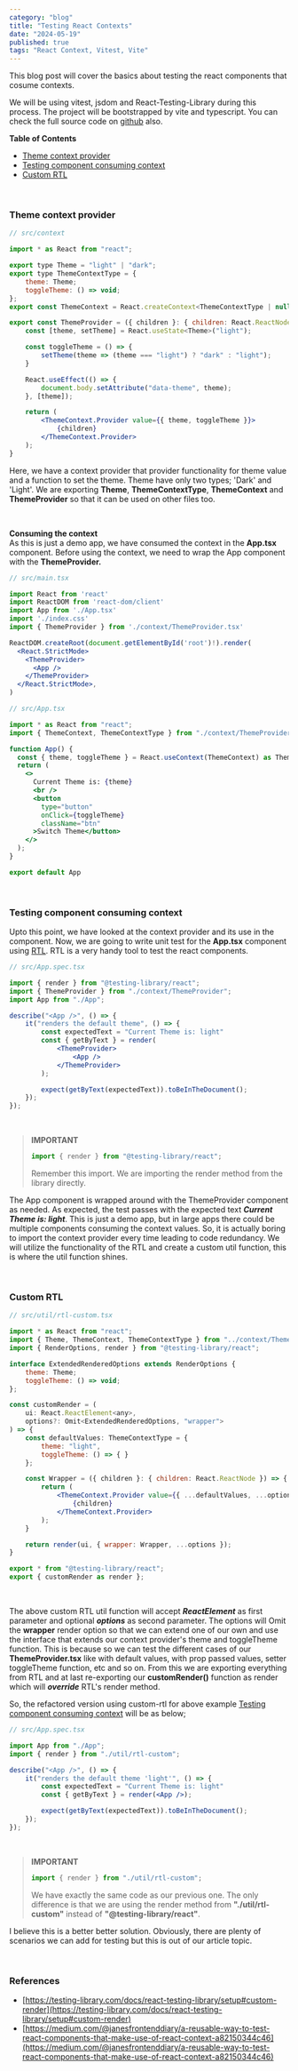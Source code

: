```yaml
---
category: "blog"
title: "Testing React Contexts"
date: "2024-05-19"
published: true
tags: "React Context, Vitest, Vite"
---
```



This blog post will cover the basics about testing the react components that cosume contexts.

We will be using vitest, jsdom and React-Testing-Library during this process. The project will be bootstrapped by vite and typescript. You can check the full source code on [github](https://github.com/buddhagrg/react-theme-context) also.

**Table of Contents**
- [Theme context provider](#theme-context-provider)
- [Testing component consuming context](#testing-component-consuming-context)
- [Custom RTL](#custom-rtl)

&nbsp;

### Theme context provider
```jsx
// src/context

import * as React from "react";

export type Theme = "light" | "dark";
export type ThemeContextType = {
    theme: Theme;
    toggleTheme: () => void;
};
export const ThemeContext = React.createContext<ThemeContextType | null>(null);

export const ThemeProvider = ({ children }: { children: React.ReactNode }) => {
    const [theme, setTheme] = React.useState<Theme>("light");

    const toggleTheme = () => {
        setTheme(theme => (theme === "light") ? "dark" : "light");
    }

    React.useEffect(() => {
        document.body.setAttribute("data-theme", theme);
    }, [theme]);

    return (
        <ThemeContext.Provider value={{ theme, toggleTheme }}>
            {children}
        </ThemeContext.Provider>
    );
}
```

Here, we have a context provider that provider functionality for theme value and a function to set the theme. Theme have only two types; 'Dark' and 'Light'. We are exporting **Theme**, **ThemeContextType**, **ThemeContext** and **ThemeProvider** so that it can be used on other files too.

&nbsp;

**Consuming the context**\
As this is just a demo app, we have consumed the context in the **App.tsx** component. Before using the context, we need to wrap the App component with the **ThemeProvider.**

```jsx
// src/main.tsx

import React from 'react'
import ReactDOM from 'react-dom/client'
import App from './App.tsx'
import './index.css'
import { ThemeProvider } from './context/ThemeProvider.tsx'

ReactDOM.createRoot(document.getElementById('root')!).render(
  <React.StrictMode>
    <ThemeProvider>
      <App />
    </ThemeProvider>
  </React.StrictMode>,
)
```

```jsx
// src/App.tsx

import * as React from "react";
import { ThemeContext, ThemeContextType } from "./context/ThemeProvider";

function App() {
  const { theme, toggleTheme } = React.useContext(ThemeContext) as ThemeContextType;
  return (
    <>
      Current Theme is: {theme}
      <br />
      <button
        type="button"
        onClick={toggleTheme}
        className="btn"
      >Switch Theme</button>
    </>
  );
}

export default App
```

&nbsp;
### Testing component consuming context
Upto this point, we have looked at the context provider and its use in the component. Now, we are going to write unit test for the **App.tsx** component using [RTL](https://testing-library.com/). RTL is a very handy tool to test the react components.

```jsx
// src/App.spec.tsx

import { render } from "@testing-library/react";
import { ThemeProvider } from "./context/ThemeProvider";
import App from "./App";

describe("<App />", () => {
    it("renders the default theme", () => {
        const expectedText = "Current Theme is: light"
        const { getByText } = render(
            <ThemeProvider>
                <App />
            </ThemeProvider>
        );

        expect(getByText(expectedText)).toBeInTheDocument();
    });
});
```
&nbsp;
> **IMPORTANT**
> ```jsx
> import { render } from "@testing-library/react"; 
> ```
>
> Remember this import. We are importing the render method from the library directly.
&nbsp;

The App component is wrapped around with the ThemeProvider component as needed. As expected, the test passes with the expected text **_Current Theme is: light_**. This is just a demo app, but in large apps there could be multiple components consuming the context values. So, it is actually boring to import the context provider every time leading to code redundancy. We will utilize the functionality of the RTL and create a custom util function, this is where the util function shines.

&nbsp;
### Custom RTL
```jsx
// src/util/rtl-custom.tsx

import * as React from "react";
import { Theme, ThemeContext, ThemeContextType } from "../context/ThemeProvider";
import { RenderOptions, render } from "@testing-library/react";

interface ExtendedRenderedOptions extends RenderOptions {
    theme: Theme;
    toggleTheme: () => void;
};

const customRender = (
    ui: React.ReactElement<any>,
    options?: Omit<ExtendedRenderedOptions, "wrapper">
) => {
    const defaultValues: ThemeContextType = {
        theme: "light",
        toggleTheme: () => { }
    };

    const Wrapper = ({ children }: { children: React.ReactNode }) => {
        return (
            <ThemeContext.Provider value={{ ...defaultValues, ...options }}>
                {children}
            </ThemeContext.Provider>
        );
    }

    return render(ui, { wrapper: Wrapper, ...options });
}

export * from "@testing-library/react";
export { customRender as render };
```

&nbsp;

The above custom RTL util function will accept **_ReactElement_** as first parameter and optional **_options_** as second parameter. The options will Omit the **wrapper** render option so that we can extend one of our own and use the interface that extends our context provider's theme and toggleTheme function. This is because so we can test the different cases of our **ThemeProvider.tsx** like with default values, with prop passed values, setter toggleTheme function, etc and so on. From this we are exporting everything from RTL and at last re-exporting our **customRender()** function as render which will **_override_** RTL's render method.

So, the refactored version using custom-rtl for above example [Testing component consuming context](#testing-component-consuming-context) will be as below;

```jsx
// src/App.spec.tsx

import App from "./App";
import { render } from "./util/rtl-custom";

describe("<App />", () => {
    it("renders the default theme 'light'", () => {
        const expectedText = "Current Theme is: light"
        const { getByText } = render(<App />);

        expect(getByText(expectedText)).toBeInTheDocument();
    });
});
```

&nbsp;
> **IMPORTANT**
> ```jsx
> import { render } from "./util/rtl-custom";
> ```
> We have exactly the same code as our previous one. The only difference is that we are using the render method from **"./util/rtl-custom"** instead of **"@testing-library/react"**.


I believe this is a  better better solution. Obviously, there are plenty of scenarios we can add for testing but this is out of our article topic.

&nbsp;
&nbsp;

### References
- [https://testing-library.com/docs/react-testing-library/setup#custom-render](https://testing-library.com/docs/react-testing-library/setup#custom-render)
- [https://medium.com/@janesfrontenddiary/a-reusable-way-to-test-react-components-that-make-use-of-react-context-a82150344c46](https://medium.com/@janesfrontenddiary/a-reusable-way-to-test-react-components-that-make-use-of-react-context-a82150344c46)
